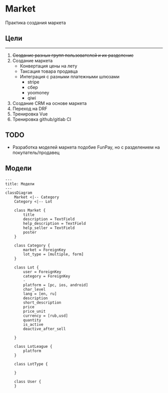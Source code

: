 # Market

Практика создания маркета

## Цели

---
1. ~~Создание разных групп пользователей и их разделение~~
2. Создание маркета
    - Конвертация цены на лету
    - Таксация товара продавца
    - Интеграция с разными платежными шлюзами
        - stripe
        - сбер
        - yoomoney
        - qiwi
3. Создание CRM на основе маркета
4. Переход на DRF
5. Тренировка Vue
6. Тренировка github/gitlab CI


## TODO

- Разработка моделей маркета подобие FunPay, но с разделением на покупатель/продавец


## Модели

```mermaid
---
title: Модели
---
classDiagram
    Market <|-- Category
    Category <|-- Lot

    class Market {
        title
        description = TextField
        help_description = TextField
        help_seller = TextField
        poster
    }

    class Category {
        market = ForeignKey
        lot_type = [multiple, form]
    }

    class Lot {
        user = ForeignKey
        category = ForeignKey
        -
        platform = [pc, ios, android]
        char_level
        lang = [en, ru]
        description
        short_description
        price
        price_unit
        currency = [rub,usd]
        quantity
        is_active
        deactive_after_sell

    }

    class LotLeague {
        platform
    }

    class LotType {

    }

    class User {
    }

```
